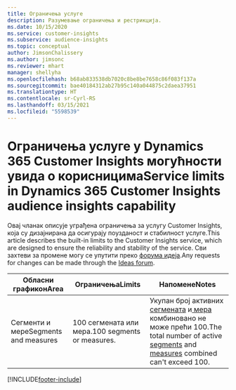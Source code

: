 ```yaml
---
title: Ограничења услуге
description: Разумевање ограничења и рестрикција.
ms.date: 10/15/2020
ms.service: customer-insights
ms.subservice: audience-insights
ms.topic: conceptual
author: JimsonChalissery
ms.author: jimsonc
ms.reviewer: mhart
manager: shellyha
ms.openlocfilehash: b68ab833538db7020c8be8be7658c86f083f137a
ms.sourcegitcommit: bae40184312ab27b95c140a044875c2daea37951
ms.translationtype: HT
ms.contentlocale: sr-Cyrl-RS
ms.lasthandoff: 03/15/2021
ms.locfileid: "5598539"
---
```

# <a name="service-limits-in-dynamics-365-customer-insights-audience-insights-capability"></a><span data-ttu-id="a44ae-103">Ограничења услуге у Dynamics 365 Customer Insights могућности увида о корисницима</span><span class="sxs-lookup"><span data-stu-id="a44ae-103">Service limits in Dynamics 365 Customer Insights audience insights capability</span></span>

<span data-ttu-id="a44ae-104">Овај чланак описује уграђена ограничења за услугу Customer Insights, која су дизајнирана да осигурају поузданост и стабилност услуге.</span><span class="sxs-lookup"><span data-stu-id="a44ae-104">This article describes the built-in limits to the Customer Insights service, which are designed to ensure the reliability and stability of the service.</span></span> <span data-ttu-id="a44ae-105">Сви захтеви за промене могу се упутити преко [форума идеја](https://go.microsoft.com/fwlink/?linkid=2074172).</span><span class="sxs-lookup"><span data-stu-id="a44ae-105">Any requests for changes can be made through the [Ideas forum](https://go.microsoft.com/fwlink/?linkid=2074172).</span></span> 
 
| <span data-ttu-id="a44ae-106">Обласни графикон</span><span class="sxs-lookup"><span data-stu-id="a44ae-106">Area</span></span>  | <span data-ttu-id="a44ae-107">Ограничења</span><span class="sxs-lookup"><span data-stu-id="a44ae-107">Limits</span></span>  | <span data-ttu-id="a44ae-108">Напомене</span><span class="sxs-lookup"><span data-stu-id="a44ae-108">Notes</span></span> |
|-------------|---------------------------------------------------------------------|---------------------------------------------------------------------|
| <span data-ttu-id="a44ae-109">Сегменти и мере</span><span class="sxs-lookup"><span data-stu-id="a44ae-109">Segments and measures</span></span> | <span data-ttu-id="a44ae-110">100 сегмената или мера.</span><span class="sxs-lookup"><span data-stu-id="a44ae-110">100 segments or measures.</span></span> | <span data-ttu-id="a44ae-111">Укупан број активних[ сегмената](segments.md) и[ мера](measures.md) комбиновано не може прећи 100.</span><span class="sxs-lookup"><span data-stu-id="a44ae-111">The total number of active [segments](segments.md) and [measures](measures.md) combined can't exceed 100.</span></span>  |


[!INCLUDE[footer-include](../includes/footer-banner.md)]
